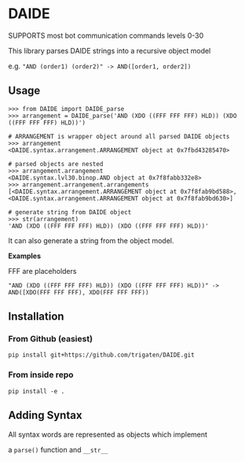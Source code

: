 # DAIDE

SUPPORTS most bot communication commands levels 0-30

This library parses DAIDE strings into a recursive object model

e.g. `"AND (order1) (order2)" -> AND([order1, order2])`

## Usage

```
>>> from DAIDE import DAIDE_parse
>>> arrangement = DAIDE_parse('AND (XDO ((FFF FFF FFF) HLD)) (XDO ((FFF FFF FFF) HLD))')

# ARRANGEMENT is wrapper object around all parsed DAIDE objects
>>> arrangement
<DAIDE.syntax.arrangement.ARRANGEMENT object at 0x7fbd43285470>

# parsed objects are nested
>>> arrangement.arrangement
<DAIDE.syntax.lvl30.binop.AND object at 0x7f8fabb332e8>
>>> arrangement.arrangement.arrangements
[<DAIDE.syntax.arrangement.ARRANGEMENT object at 0x7f8fab9bd588>, <DAIDE.syntax.arrangement.ARRANGEMENT object at 0x7f8fab9bd630>]

# generate string from DAIDE object
>>> str(arrangement)
'AND (XDO ((FFF FFF FFF) HLD)) (XDO ((FFF FFF FFF) HLD))'

```

It can also generate a string from the object model.

**Examples**

FFF are placeholders

`"AND (XDO ((FFF FFF FFF) HLD)) (XDO ((FFF FFF FFF) HLD))" -> AND([XDO(FFF FFF FFF), XDO(FFF FFF FFF))    `


## Installation

### From Github (easiest)

`pip install git+https://github.com/trigaten/DAIDE.git`

### From inside repo

`pip install -e .`

## Adding Syntax

All syntax words are represented as objects which implement 

a `parse()` function and `__str__`




